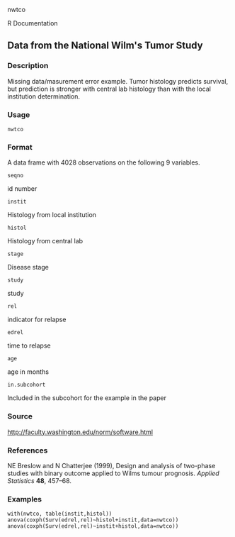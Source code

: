 nwtco

R Documentation

## Data from the National Wilm's Tumor Study

### Description

Missing data/masurement error example. Tumor histology predicts survival, but
prediction is stronger with central lab histology than with the local
institution determination.

### Usage

    nwtco

### Format

A data frame with 4028 observations on the following 9 variables.

`seqno`

id number

`instit`

Histology from local institution

`histol`

Histology from central lab

`stage`

Disease stage

`study`

study

`rel`

indicator for relapse

`edrel`

time to relapse

`age`

age in months

`in.subcohort`

Included in the subcohort for the example in the paper

### Source

<http://faculty.washington.edu/norm/software.html>

### References

NE Breslow and N Chatterjee (1999), Design and analysis of two-phase studies
with binary outcome applied to Wilms tumour prognosis. _Applied Statistics_
**48**, 457–68.

### Examples

    
    with(nwtco, table(instit,histol))
    anova(coxph(Surv(edrel,rel)~histol+instit,data=nwtco))
    anova(coxph(Surv(edrel,rel)~instit+histol,data=nwtco))

